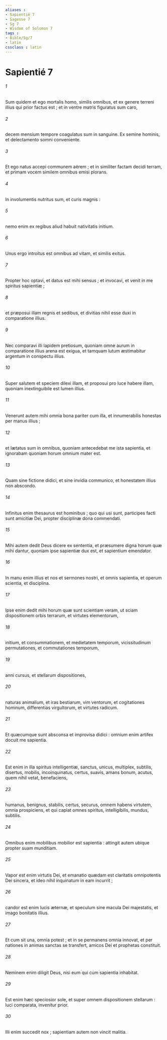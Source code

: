 ```yaml
---
aliases : 
- Sapientié 7
- Sagesse 7
- Sg 7
- Wisdom of Solomon 7
tags : 
- Bible/Sg/7
- latin
cssclass : latin
---
```


# Sapientié 7

###### 1
Sum quidem et ego mortalis homo, similis omnibus, et ex genere terreni illius qui prior factus est ; et in ventre matris figuratus sum caro,
###### 2
decem mensium tempore coagulatus sum in sanguine. Ex semine hominis, et delectamento somni conveniente.
###### 3
Et ego natus accepi communem aërem ; et in similiter factam decidi terram, et primam vocem similem omnibus emisi plorans.
###### 4
In involumentis nutritus sum, et curis magnis :
###### 5
nemo enim ex regibus aliud habuit nativitatis initium.
###### 6
Unus ergo introitus est omnibus ad vitam, et similis exitus.
###### 7
Propter hoc optavi, et datus est mihi sensus ; et invocavi, et venit in me spiritus sapientiæ ;
###### 8
et præposui illam regnis et sedibus, et divitias nihil esse duxi in comparatione illius.
###### 9
Nec comparavi illi lapidem pretiosum, quoniam omne aurum in comparatione illius arena est exigua, et tamquam lutum æstimabitur argentum in conspectu illius.
###### 10
Super salutem et speciem dilexi illam, et proposui pro luce habere illam, quoniam inextinguibile est lumen illius.
###### 11
Venerunt autem mihi omnia bona pariter cum illa, et innumerabilis honestas per manus illius ;
###### 12
et lætatus sum in omnibus, quoniam antecedebat me ista sapientia, et ignorabam quoniam horum omnium mater est.
###### 13
Quam sine fictione didici, et sine invidia communico, et honestatem illius non abscondo.
###### 14
Infinitus enim thesaurus est hominibus ; quo qui usi sunt, participes facti sunt amicitiæ Dei, propter disciplinæ dona commendati.
###### 15
Mihi autem dedit Deus dicere ex sententia, et præsumere digna horum quæ mihi dantur, quoniam ipse sapientiæ dux est, et sapientium emendator.
###### 16
In manu enim illius et nos et sermones nostri, et omnis sapientia, et operum scientia, et disciplina.
###### 17
Ipse enim dedit mihi horum quæ sunt scientiam veram, ut sciam dispositionem orbis terrarum, et virtutes elementorum,
###### 18
initium, et consummationem, et medietatem temporum, vicissitudinum permutationes, et commutationes temporum,
###### 19
anni cursus, et stellarum dispositiones,
###### 20
naturas animalium, et iras bestiarum, vim ventorum, et cogitationes hominum, differentias virgultorum, et virtutes radicum.
###### 21
Et quæcumque sunt absconsa et improvisa didici : omnium enim artifex docuit me sapientia.
###### 22
Est enim in illa spiritus intelligentiæ, sanctus, unicus, multiplex, subtilis, disertus, mobilis, incoinquinatus, certus, suavis, amans bonum, acutus, quem nihil vetat, benefaciens,
###### 23
humanus, benignus, stabilis, certus, securus, omnem habens virtutem, omnia prospiciens, et qui capiat omnes spiritus, intelligibilis, mundus, subtilis.
###### 24
Omnibus enim mobilibus mobilior est sapientia : attingit autem ubique propter suam munditiam.
###### 25
Vapor est enim virtutis Dei, et emanatio quædam est claritatis omnipotentis Dei sincera, et ideo nihil inquinatum in eam incurrit ;
###### 26
candor est enim lucis æternæ, et speculum sine macula Dei majestatis, et imago bonitatis illius.
###### 27
Et cum sit una, omnia potest ; et in se permanens omnia innovat, et per nationes in animas sanctas se transfert, amicos Dei et prophetas constituit.
###### 28
Neminem enim diligit Deus, nisi eum qui cum sapientia inhabitat.
###### 29
Est enim hæc speciosior sole, et super omnem dispositionem stellarum : luci comparata, invenitur prior.
###### 30
Illi enim succedit nox ; sapientiam autem non vincit malitia.
